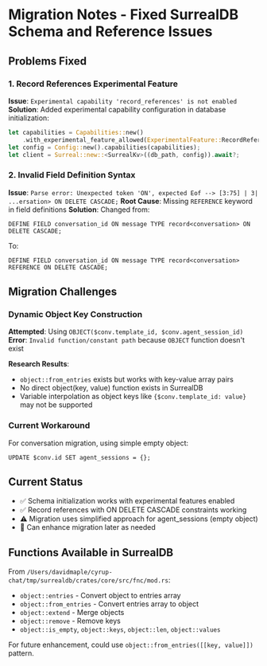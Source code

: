 # Migration Notes - Fixed SurrealDB Schema and Reference Issues

## Problems Fixed

### 1. Record References Experimental Feature
**Issue**: `Experimental capability 'record_references' is not enabled`
**Solution**: Added experimental capability configuration in database initialization:
```rust
let capabilities = Capabilities::new()
    .with_experimental_feature_allowed(ExperimentalFeature::RecordReferences);
let config = Config::new().capabilities(capabilities);
let client = Surreal::new::<SurrealKv>((db_path, config)).await?;
```

### 2. Invalid Field Definition Syntax
**Issue**: `Parse error: Unexpected token 'ON', expected Eof --> [3:75] | 3| ...ersation> ON DELETE CASCADE;`
**Root Cause**: Missing `REFERENCE` keyword in field definitions
**Solution**: Changed from:
```surrealql
DEFINE FIELD conversation_id ON message TYPE record<conversation> ON DELETE CASCADE;
```
To:
```surrealql
DEFINE FIELD conversation_id ON message TYPE record<conversation> REFERENCE ON DELETE CASCADE;
```

## Migration Challenges

### Dynamic Object Key Construction
**Attempted**: Using `OBJECT($conv.template_id, $conv.agent_session_id)`
**Error**: `Invalid function/constant path` because `OBJECT` function doesn't exist

**Research Results**: 
- `object::from_entries` exists but works with key-value array pairs
- No direct object(key, value) function exists in SurrealDB
- Variable interpolation as object keys like `{$conv.template_id: value}` may not be supported

### Current Workaround
For conversation migration, using simple empty object:
```surrealql
UPDATE $conv.id SET agent_sessions = {};
```

## Current Status
- ✅ Schema initialization works with experimental features enabled
- ✅ Record references with ON DELETE CASCADE constraints working
- ⚠️ Migration uses simplified approach for agent_sessions (empty object)
- 🔄 Can enhance migration later as needed

## Functions Available in SurrealDB
From `/Users/davidmaple/cyrup-chat/tmp/surrealdb/crates/core/src/fnc/mod.rs`:
- `object::entries` - Convert object to entries array
- `object::from_entries` - Convert entries array to object  
- `object::extend` - Merge objects
- `object::remove` - Remove keys
- `object::is_empty`, `object::keys`, `object::len`, `object::values`

For future enhancement, could use `object::from_entries([[key, value]])` pattern.